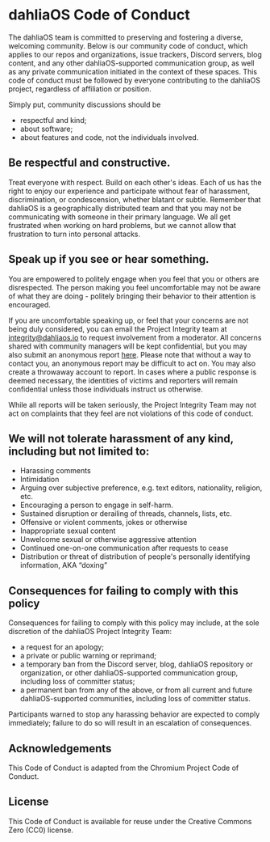 # dahliaOS Code of Conduct

The dahliaOS team is committed to preserving and fostering a
diverse, welcoming community. Below is our community code of conduct, which
applies to our repos and organizations, issue trackers, Discord servers,
blog content, and any other dahliaOS-supported communication group, as
well as any private communication initiated in the context of these
spaces. This code of conduct must be followed by everyone contributing to
the dahliaOS project, regardless of affiliation or position.

Simply put, community discussions should be

 * respectful and kind;
 * about software;
 * about features and code, not the individuals involved.

## Be respectful and constructive.

Treat everyone with respect. Build on each other's ideas. Each of us has the
right to enjoy our experience and participate without fear of harassment,
discrimination, or condescension, whether blatant or subtle. Remember that
dahliaOS is a geographically distributed team and that you may not be
communicating with someone in their primary language. We all get frustrated
when working on hard problems, but we cannot allow that frustration to turn
into personal attacks.

## Speak up if you see or hear something.

You are empowered to politely engage when you feel that you or others are
disrespected. The person making you feel uncomfortable may not be aware of what
they are doing - politely bringing their behavior to their attention is
encouraged.

If you are uncomfortable speaking up, or feel that your concerns are not being
duly considered, you can email the Project Integrity team at integrity@dahliaos.io to request involvement from a moderator. All
concerns shared with community managers will be kept confidential, but you may
also submit an anonymous report [here](dahlia-os.github.io/anon).
Please note that without a way to contact you, an anonymous report may be
difficult to act on. You may also create a throwaway account to report. In
cases where a public response is deemed necessary, the identities of victims
and reporters will remain confidential unless those individuals instruct us
otherwise.

While all reports will be taken seriously, the Project Integrity Team may
not act on complaints that they feel are not violations of this code of
conduct.

## We will not tolerate harassment of any kind, including but not limited to:

 * Harassing comments
 * Intimidation
 * Arguing over subjective preference, e.g. text editors, nationality, religion, etc.
 * Encouraging a person to engage in self-harm.
 * Sustained disruption or derailing of threads, channels, lists, etc.
 * Offensive or violent comments, jokes or otherwise
 * Inappropriate sexual content
 * Unwelcome sexual or otherwise aggressive attention
 * Continued one-on-one communication after requests to cease
 * Distribution or threat of distribution of people's personally identifying
   information, AKA “doxing”

## Consequences for failing to comply with this policy

Consequences for failing to comply with this policy may include, at the sole
discretion of the dahliaOS Project Integrity Team:

 * a request for an apology;
 * a private or public warning or reprimand;
 * a temporary ban from the Discord server, blog, dahliaOS repository or
   organization, or other dahliaOS-supported communication group, including
   loss of committer status;
 * a permanent ban from any of the above, or from all current and future
   dahliaOS-supported communities, including loss of
   committer status.

Participants warned to stop any harassing behavior are expected to comply
immediately; failure to do so will result in an escalation of consequences.

## Acknowledgements

This Code of Conduct is adapted from the Chromium Project Code of Conduct.

## License

This Code of Conduct is available for reuse under the Creative Commons Zero
(CC0) license.